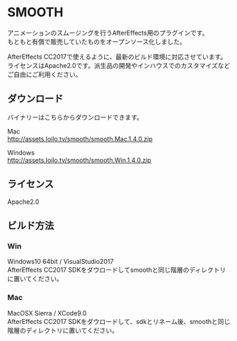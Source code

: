 # SMOOTH
アニメーションのスムージングを行うAfterEffects用のプラグインです。  
もともと有償で販売していたものをオープンソース化しました。

AfterEffects CC2017で使えるように、最新のビルド環境に対応させています。  
ライセンスはApache2.0です。派生品の開発やインハウスでのカスタマイズなどご自由にご利用ください。  

## ダウンロード
バイナリーはこちらからダウンロードできます。

Mac  
http://assets.loilo.tv/smooth/smooth.Mac.1.4.0.zip

Windows  
http://assets.loilo.tv/smooth/smooth.Win.1.4.0.zip


## ライセンス
Apache2.0

## ビルド方法
### Win
Windows10 64bit / VisualStudio2017  
AfterEffects CC2017 SDKをダウロードしてsmoothと同じ階層のディレクトリに置いてください。

### Mac
MacOSX Sierra / XCode9.0  
AfterEffects CC2017 SDKをダウロードして、sdkとリネーム後、smoothと同じ階層のディレクトリに置いてください。
